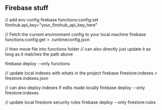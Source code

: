 ## Firebase stuff

// add env config
firebase functions:config:set finnhub.api_key="your_finnhub_api_key_here"

// Fetch the current environment config to your local machine
firebase functions:config:get > .runtimeconfig.json

// then move file into functions folder
// can also directly just update it as long as it matches the path above

firebase deploy --only functions

// update local indexes with whats in the project
firebase firestore:indexes > firestore.indexes.json

// can also deploy indexes if edits made locally
firebase deploy --only firestore:indexes

// update local firestore security rules
firebase deploy --only firestore:rules
